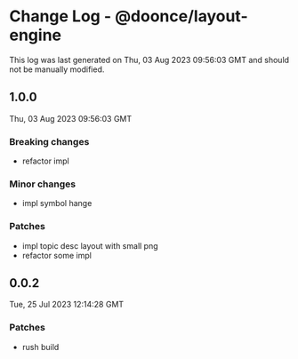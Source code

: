 # Change Log - @doonce/layout-engine

This log was last generated on Thu, 03 Aug 2023 09:56:03 GMT and should not be manually modified.

## 1.0.0
Thu, 03 Aug 2023 09:56:03 GMT

### Breaking changes

- refactor impl

### Minor changes

- impl symbol hange

### Patches

- impl topic desc layout with small png
- refactor some impl

## 0.0.2
Tue, 25 Jul 2023 12:14:28 GMT

### Patches

- rush build

